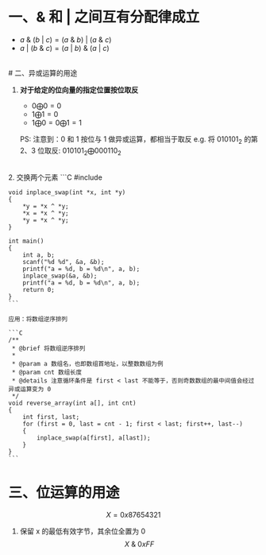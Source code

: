 # 一、& 和 | 之间互有分配律成立
+ $a \ \&\ (b \ |\  c) = (a \ \& \  b)\ | \ (a \ \& \ c)$
+ $a \ | \ (b \ \& \ c) = (a \ | \ b) \ \& \ (a \ | \ c)$
<br>
# 二、异或运算的用途

1. **对于给定的位向量的指定位置按位取反**
	 + $0 \bigoplus 0 = 0$
	 + $1 \bigoplus 1 = 0$
	 + $1 \bigoplus 0 = 0 \bigoplus 1 = 1$

	PS: 注意到：0 和 1 按位与 1 做异或运算，都相当于取反
	e.g. 将 $010101_{2}$ 的第 2、3 位取反:  $010101_{2} \bigoplus 000110_{2}$
<br>
2. 交换两个元素
	```C
	#include <stdio.h>
	
	void inplace_swap(int *x, int *y)
	{
	    *y = *x ^ *y;
	    *x = *x ^ *y;
	    *y = *x ^ *y;
	}
	
	int main()
	{
	    int a, b;
	    scanf("%d %d", &a, &b);
	    printf("a = %d, b = %d\n", a, b);
	    inplace_swap(&a, &b);
	    printf("a = %d, b = %d\n", a, b);
	    return 0;
	}
	```

	应用：将数组逆序排列

	```C
	/**
	 * @brief 将数组逆序排列
	 *
	 * @param a 数组名，也即数组首地址，以整数数组为例
	 * @param cnt 数组长度
	 * @details 注意循环条件是 first < last 不能等于，否则奇数数组的最中间值会经过异或运算变为 0
	 */
	void reverse_array(int a[], int cnt)
	{
		int first, last;
		for (first = 0, last = cnt - 1; first < last; first++, last--)
		{
			inplace_swap(a[first], a[last]);
		}
	}
	```



# 三、位运算的用途

$$X = 0x87654321$$
1. 保留 x 的最低有效字节，其余位全置为 0
$$X \ \& \ 0xFF$$